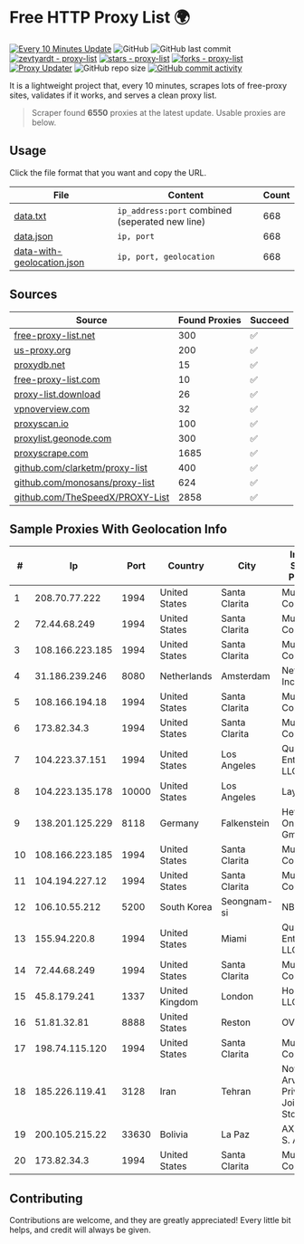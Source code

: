 
# Free HTTP Proxy List 🌍

[![Every 10 Minutes Update](https://github.com/mertguvencli/http-proxy-list/actions/workflows/main.yml/badge.svg?branch=main)](https://github.com/mertguvencli/http-proxy-list/actions/workflows/main.yml)
![GitHub](https://img.shields.io/github/license/mertguvencli/http-proxy-list)
![GitHub last commit](https://img.shields.io/github/last-commit/mertguvencli/http-proxy-list)
[![zevtyardt - proxy-list](https://img.shields.io/static/v1?label=zevtyardt&message=proxy-list&color=blue&logo=github)](https://github.com/zevtyardt/proxy-list "Go to GitHub repo")
[![stars - proxy-list](https://img.shields.io/github/stars/zevtyardt/proxy-list?style=social)](https://github.com/zevtyardt/proxy-list)
[![forks - proxy-list](https://img.shields.io/github/forks/zevtyardt/proxy-list?style=social)](https://github.com/zevtyardt/proxy-list)
[![Proxy Updater](https://github.com/zevtyardt/proxy-list/workflows/Proxy%20Updater/badge.svg)](https://github.com/zevtyardt/proxy-list/actions?query=workflow:"Proxy+Updater")
![GitHub repo size](https://img.shields.io/github/repo-size/zevtyardt/proxy-list)
[![GitHub commit activity](https://img.shields.io/github/commit-activity/m/zevtyardt/proxy-list?logo=commits)](https://github.com/zevtyardt/proxy-list/commits/main)

It is a lightweight project that, every 10 minutes, scrapes lots of free-proxy sites, validates if it works, and serves a clean proxy list.

> Scraper found **6550** proxies at the latest update. Usable proxies are below.

## Usage

Click the file format that you want and copy the URL.

|File|Content|Count|
|----|-------|-----|
|[data.txt](https://raw.githubusercontent.com/mertguvencli/http-proxy-list/main/proxy-list/data.txt)|`ip_address:port` combined (seperated new line)|668|
|[data.json](https://raw.githubusercontent.com/mertguvencli/http-proxy-list/main/proxy-list/data.json)|`ip, port`|668|
|[data-with-geolocation.json](https://raw.githubusercontent.com/mertguvencli/http-proxy-list/main/proxy-list/data-with-geolocation.json)|`ip, port, geolocation`|668|

## Sources

|Source|Found Proxies|Succeed|
|------|-------------|-------|
|[free-proxy-list.net](https://free-proxy-list.net)|300|✅|
|[us-proxy.org](https://www.us-proxy.org)|200|✅|
|[proxydb.net](http://proxydb.net)|15|✅|
|[free-proxy-list.com](https://free-proxy-list.com/?page=&port=&type%5B%5D=http&type%5B%5D=https&up_time=0&search=Search)|10|✅|
|[proxy-list.download](https://www.proxy-list.download/HTTP)|26|✅|
|[vpnoverview.com](https://vpnoverview.com/privacy/anonymous-browsing/free-proxy-servers)|32|✅|
|[proxyscan.io](https://www.proxyscan.io)|100|✅|
|[proxylist.geonode.com](https://proxylist.geonode.com/api/proxy-list?limit=300&page=1&sort_by=lastChecked&sort_type=desc&protocols=http,https)|300|✅|
|[proxyscrape.com](https://api.proxyscrape.com/v2/?request=displayproxies&protocol=http&timeout=10000&country=all&ssl=all&anonymity=all)|1685|✅|
|[github.com/clarketm/proxy-list](https://raw.githubusercontent.com/clarketm/proxy-list/master/proxy-list-raw.txt)|400|✅|
|[github.com/monosans/proxy-list](https://raw.githubusercontent.com/monosans/proxy-list/main/proxies/http.txt)|624|✅|
|[github.com/TheSpeedX/PROXY-List](https://raw.githubusercontent.com/TheSpeedX/PROXY-List/master/http.txt)|2858|✅|


## Sample Proxies With Geolocation Info

|#|Ip|Port|Country|City|Internet Service Provider|
|-|--|----|-------|----|-------------------------|
|1|208.70.77.222|1994|United States|Santa Clarita|Multacom Corporation|
|2|72.44.68.249|1994|United States|Santa Clarita|Multacom Corporation|
|3|108.166.223.185|1994|United States|Santa Clarita|Multacom Corporation|
|4|31.186.239.246|8080|Netherlands|Amsterdam|NetSkope Inc|
|5|108.166.194.18|1994|United States|Santa Clarita|Multacom Corporation|
|6|173.82.34.3|1994|United States|Santa Clarita|Multacom Corporation|
|7|104.223.37.151|1994|United States|Los Angeles|QuadraNet Enterprises LLC|
|8|104.223.135.178|10000|United States|Los Angeles|LayerHost|
|9|138.201.125.229|8118|Germany|Falkenstein|Hetzner Online GmbH|
|10|108.166.223.185|1994|United States|Santa Clarita|Multacom Corporation|
|11|104.194.227.12|1994|United States|Santa Clarita|Multacom Corporation|
|12|106.10.55.212|5200|South Korea|Seongnam-si|NBP|
|13|155.94.220.8|1994|United States|Miami|QuadraNet Enterprises LLC|
|14|72.44.68.249|1994|United States|Santa Clarita|Multacom Corporation|
|15|45.8.179.241|1337|United Kingdom|London|Hostland LLC|
|16|51.81.32.81|8888|United States|Reston|OVH SAS|
|17|198.74.115.120|1994|United States|Santa Clarita|Multacom Corporation|
|18|185.226.119.41|3128|Iran|Tehran|Noyan Abr Arvan Co. ( Private Joint Stock)|
|19|200.105.215.22|33630|Bolivia|La Paz|AXS Bolivia S. A.|
|20|173.82.34.3|1994|United States|Santa Clarita|Multacom Corporation|



## Contributing

Contributions are welcome, and they are greatly appreciated! Every
little bit helps, and credit will always be given.

